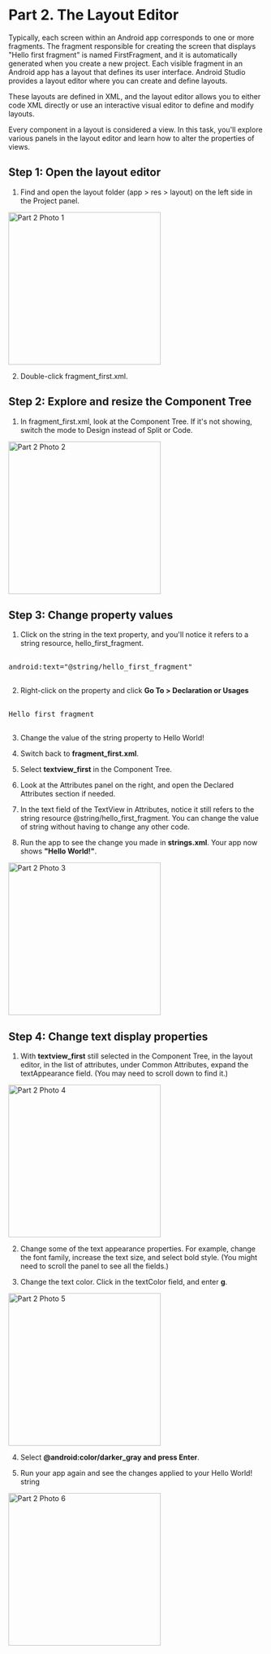 # Part 2. The Layout Editor

Typically, each screen within an Android app corresponds to one or more fragments. The fragment responsible for creating the screen that displays "Hello first fragment" is named FirstFragment, and it is automatically generated when you create a new project. Each visible fragment in an Android app has a layout that defines its user interface. Android Studio provides a layout editor where you can create and define layouts.

These layouts are defined in XML, and the layout editor allows you to either code XML directly or use an interactive visual editor to define and modify layouts.

Every component in a layout is considered a view. In this task, you'll explore various panels in the layout editor and learn how to alter the properties of views.


## Step 1: Open the layout editor

1. Find and open the layout folder (app > res > layout) on the left side in the Project panel.

<img src="/Group-41/docs/images/Part2_photo1.png" alt="Part 2 Photo 1" width="300"/>


2. Double-click fragment_first.xml.



## Step 2: Explore and resize the Component Tree

1. In fragment_first.xml, look at the Component Tree. If it's not showing, switch the mode to Design instead of Split or Code.



<img src="/Group-41/docs/images/Part2_photo2.png" alt="Part 2 Photo 2" width="300"/>



## Step 3: Change property values


1. Click on the string in the text property, and you'll notice it refers to a string resource, hello_first_fragment.

<pre>

android:text="@string/hello_first_fragment"

</pre>

2. Right-click on the property and click **Go To > Declaration or Usages**


<pre>

<string name="hello_first_fragment">Hello first fragment</string>

</pre>

3. Change the value of the string property to Hello World!



4. Switch back to **fragment_first.xml**.



5. Select **textview_first** in the Component Tree.



6. Look at the Attributes panel on the right, and open the Declared Attributes section if needed.



7. In the text field of the TextView in Attributes, notice it still refers to the string resource @string/hello_first_fragment. You can change the value of string without having to change any other code. 



8. Run the app to see the change you made in **strings.xml**. Your app now shows **"Hello World!"**.



<img src="/Group-41/docs/images/Part2_photo3.png" alt="Part 2 Photo 3" width="300"/>


## Step 4: Change text display properties



1. With **textview_first** still selected in the Component Tree, in the layout editor, in the list of attributes, under Common Attributes, expand the textAppearance field. (You may need to scroll down to find it.)


<img src="/Group-41/docs/images/Part2_photo4.png" alt="Part 2 Photo 4" width="300"/>



2. Change some of the text appearance properties. For example, change the font family, increase the text size, and select bold style. (You might need to scroll the panel to see all the fields.)


3. Change the text color. Click in the textColor field, and enter **g**.

<img src="/Group-41/docs/images/Part2_photo5.png" alt="Part 2 Photo 5" width="300"/>


4. Select **@android:color/darker_gray and press Enter**.



5. Run your app again and see the changes applied to your Hello World! string

<img src="/Group-41/docs/images/Part2_photo6.png" alt="Part 2 Photo 6" width="300"/>






